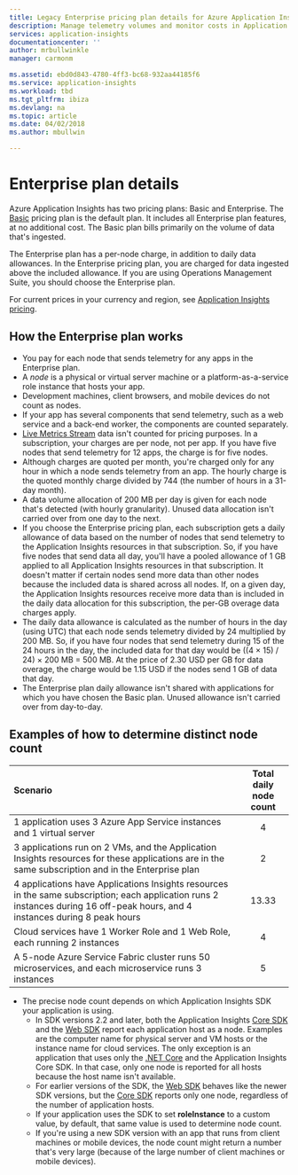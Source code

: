 ```yaml
---
title: Legacy Enterprise pricing plan details for Azure Application Insights | Microsoft Docs
description: Manage telemetry volumes and monitor costs in Application Insights.
services: application-insights
documentationcenter: ''
author: mrbullwinkle
manager: carmonm

ms.assetid: ebd0d843-4780-4ff3-bc68-932aa44185f6
ms.service: application-insights
ms.workload: tbd
ms.tgt_pltfrm: ibiza
ms.devlang: na
ms.topic: article
ms.date: 04/02/2018
ms.author: mbullwin

---
```


# Enterprise plan details

Azure Application Insights has two pricing plans: Basic and Enterprise. The [Basic](app-insights-pricing.md) pricing plan is the default plan. It includes all Enterprise plan features, at no additional cost. The Basic plan bills primarily on the volume of data that's ingested. 

The Enterprise plan has a per-node charge, in addition to daily data allowances. In the Enterprise pricing plan, you are charged for data ingested above the included allowance. If you are using Operations Management Suite, you should choose the Enterprise plan. 

For current prices in your currency and region, see [Application Insights pricing](http://azure.microsoft.com/pricing/details/application-insights/).

## How the Enterprise plan works

* You pay for each node that sends telemetry for any apps in the Enterprise plan.
 * A *node* is a physical or virtual server machine or a platform-as-a-service role instance that hosts your app.
 * Development machines, client browsers, and mobile devices do not count as nodes.
 * If your app has several components that send telemetry, such as a web service and a back-end worker, the components are counted separately.
 * [Live Metrics Stream](app-insights-live-stream.md) data isn't counted for pricing purposes. In a subscription, your charges are per node, not per app. If you have five nodes that send telemetry for 12 apps, the charge is for five nodes.
* Although charges are quoted per month, you're charged only for any hour in which a node sends telemetry from an app. The hourly charge is the quoted monthly charge divided by 744 (the number of hours in a 31-day month).
* A data volume allocation of 200 MB per day is given for each node that's detected (with hourly granularity). Unused data allocation isn't carried over from one day to the next.
 * If you choose the Enterprise pricing plan, each subscription gets a daily allowance of data based on the number of nodes that send telemetry to the Application Insights resources in that subscription. So, if you have five nodes that send data all day, you'll have a pooled allowance of 1 GB applied to all Application Insights resources in that subscription. It doesn't matter if certain nodes send more data than other nodes because the included data is shared across all nodes. If, on a given day, the Application Insights resources receive more data than is included in the daily data allocation for this subscription, the per-GB overage data charges apply. 
 * The daily data allowance is calculated as the number of hours in the day (using UTC) that each node sends telemetry divided by 24 multiplied by 200 MB. So, if you have four nodes that send telemetry during 15 of the 24 hours in the day, the included data for that day would be ((4 &#215; 15) / 24) &#215; 200 MB = 500 MB. At the price of 2.30 USD per GB for data overage, the charge would be 1.15 USD if the nodes send 1 GB of data that day.
 * The Enterprise plan daily allowance isn't shared with applications for which you have chosen the Basic plan. Unused allowance isn't carried over from day-to-day. 

## Examples of how to determine distinct node count

| Scenario                               | Total daily node count |
|:---------------------------------------|:----------------:|
| 1 application uses 3 Azure App Service instances and 1 virtual server | 4 |
| 3 applications run on 2 VMs, and the Application Insights resources for these applications are in the same subscription and in the Enterprise plan | 2 | 
| 4 applications have Applications Insights resources in the same subscription; each application runs 2 instances during 16 off-peak hours, and 4 instances during 8 peak hours | 13.33 | 
| Cloud services have 1 Worker Role and 1 Web Role, each running 2 instances | 4 | 
| A 5-node Azure Service Fabric cluster runs 50 microservices, and each microservice runs 3 instances | 5|

* The precise node count depends on which Application Insights SDK your application is using. 
  * In SDK versions 2.2 and later, both the Application Insights [Core SDK](https://www.nuget.org/packages/Microsoft.ApplicationInsights/) and the [Web SDK](https://www.nuget.org/packages/Microsoft.ApplicationInsights.Web/) report each application host as a node. Examples are the computer name for physical server and VM hosts or the instance name for cloud services.  The only exception is an application that uses only the [.NET Core](https://dotnet.github.io/) and the Application Insights Core SDK. In that case, only one node is reported for all hosts because the host name isn't available. 
  * For earlier versions of the SDK, the [Web SDK](https://www.nuget.org/packages/Microsoft.ApplicationInsights.Web/) behaves like the newer SDK versions, but the [Core SDK](https://www.nuget.org/packages/Microsoft.ApplicationInsights/) reports only one node, regardless of the number of application hosts. 
  * If your application uses the SDK to set **roleInstance** to a custom value, by default, that same value is used to determine node count. 
  * If you're using a new SDK version with an app that runs from client machines or mobile devices, the node count might return a number that's very large (because of the large number of client machines or mobile devices). 
